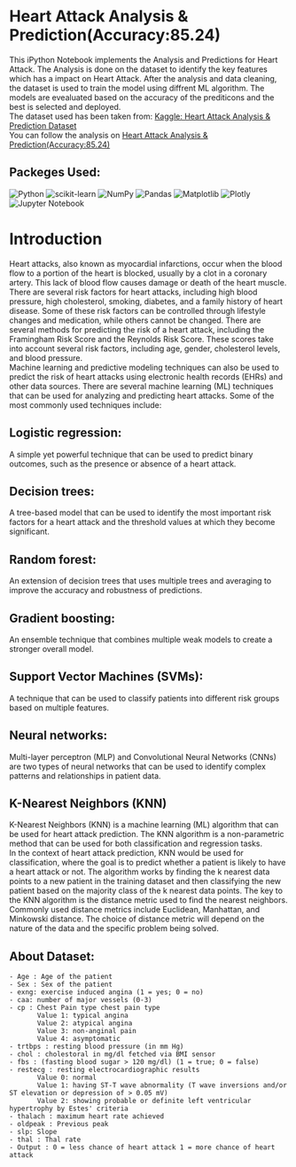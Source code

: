 # Heart Attack Analysis & Prediction(Accuracy:85.24)
This iPython Notebook implements the Analysis and Predictions for Heart Attack. The Analysis is done on the dataset to identify the key features which has a impact on Heart Attack. After the analysis and data cleaning, the dataset is used to train the model using diffrent ML algorithm. The models are evealuated based on the accuracy of the prediticons and the best is selected and deployed.  
The dataset used has been taken from:  <a href="https://www.kaggle.com/datasets/rashikrahmanpritom/heart-attack-analysis-prediction-dataset">Kaggle: Heart Attack Analysis & Prediction Dataset</a>  
You can follow the analysis on <a href="https://www.kaggle.com/code/shrikrishnaparab/heart-attack-analysis-prediction-accuracy-85-24">Heart Attack Analysis & Prediction(Accuracy:85.24)</a>

## Packeges Used:
 ![Python][python] ![scikit-learn][sklearn-image] ![NumPy][numpy-image] ![Pandas][Pandas-image] ![Matplotlib][Matplotlib-image] ![Plotly][Plotly-image]  ![Jupyter Notebook][ipython-image]
 
[python]: https://img.shields.io/badge/python-3670A0?style=for-the-badge&logo=python&logoColor=ffdd54
[sklearn-image]:https://img.shields.io/badge/scikit--learn-%23F7931E.svg?style=for-the-badge&logo=scikit-learn&logoColor=white
[numpy-image]: https://img.shields.io/badge/numpy-%23013243.svg?style=for-the-badge&logo=numpy&logoColor=white
[Pandas-image]: https://img.shields.io/badge/pandas-%23150458.svg?style=for-the-badge&logo=pandas&logoColor=white
[Matplotlib-image]: https://img.shields.io/badge/Matplotlib-%23ffffff.svg?style=for-the-badge&logo=Matplotlib&logoColor=black
[Plotly-image]: https://img.shields.io/badge/Plotly-%233F4F75.svg?style=for-the-badge&logo=plotly&logoColor=white
[ipython-image]: https://img.shields.io/badge/jupyter-%23FA0F00.svg?style=for-the-badge&logo=jupyter&logoColor=white


# Introduction
Heart attacks, also known as myocardial infarctions, occur when the blood flow to a portion of the heart is blocked, usually by a clot in a coronary artery. This lack of blood flow causes damage or death of the heart muscle. There are several risk factors for heart attacks, including high blood pressure, high cholesterol, smoking, diabetes, and a family history of heart disease. Some of these risk factors can be controlled through lifestyle changes and medication, while others cannot be changed. There are several methods for predicting the risk of a heart attack, including the Framingham Risk Score and the Reynolds Risk Score. These scores take into account several risk factors, including age, gender, cholesterol levels, and blood pressure.  
Machine learning and predictive modeling techniques can also be used to predict the risk of heart attacks using electronic health records (EHRs) and other data sources.
There are several machine learning (ML) techniques that can be used for analyzing and predicting heart attacks. Some of the most commonly used techniques include:
## Logistic regression:  
A simple yet powerful technique that can be used to predict binary outcomes, such as the presence or absence of a heart attack.
## Decision trees:  
A tree-based model that can be used to identify the most important risk factors for a heart attack and the threshold values at which they become significant.
## Random forest:  
An extension of decision trees that uses multiple trees and averaging to improve the accuracy and robustness of predictions.
## Gradient boosting:  
An ensemble technique that combines multiple weak models to create a stronger overall model.
## Support Vector Machines (SVMs):  
A technique that can be used to classify patients into different risk groups based on multiple features.
## Neural networks:  
Multi-layer perceptron (MLP) and Convolutional Neural Networks (CNNs) are two types of neural networks that can be used to identify complex patterns and relationships in patient data.

## K-Nearest Neighbors (KNN)
K-Nearest Neighbors (KNN) is a machine learning (ML) algorithm that can be used for heart attack prediction. The KNN algorithm is a non-parametric method that can be used for both classification and regression tasks.  
In the context of heart attack prediction, KNN would be used for classification, where the goal is to predict whether a patient is likely to have a heart attack or not. The algorithm works by finding the k nearest data points to a new patient in the training dataset and then classifying the new patient based on the majority class of the k nearest data points. The key to the KNN algorithm is the distance metric used to find the nearest neighbors. Commonly used distance metrics include Euclidean, Manhattan, and Minkowski distance. The choice of distance metric will depend on the nature of the data and the specific problem being solved.

## About Dataset:  
    - Age : Age of the patient  
    - Sex : Sex of the patient  
    - exng: exercise induced angina (1 = yes; 0 = no)  
    - caa: number of major vessels (0-3)  
    - cp : Chest Pain type chest pain type  
           Value 1: typical angina  
           Value 2: atypical angina  
           Value 3: non-anginal pain  
           Value 4: asymptomatic  
    - trtbps : resting blood pressure (in mm Hg)  
    - chol : cholestoral in mg/dl fetched via BMI sensor  
    - fbs : (fasting blood sugar > 120 mg/dl) (1 = true; 0 = false)  
    - restecg : resting electrocardiographic results  
           Value 0: normal  
           Value 1: having ST-T wave abnormality (T wave inversions and/or ST elevation or depression of > 0.05 mV)  
           Value 2: showing probable or definite left ventricular hypertrophy by Estes' criteria  
    - thalach : maximum heart rate achieved    
    - oldpeak : Previous peak
    - slp: Slope  
    - thal : Thal rate
    - Output : 0 = less chance of heart attack 1 = more chance of heart attack

